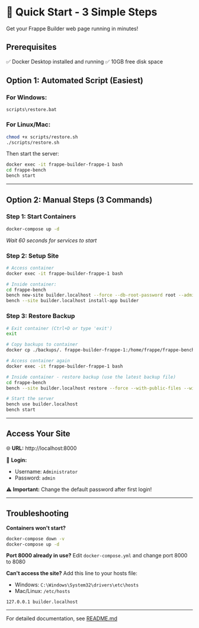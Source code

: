 # 🚀 Quick Start - 3 Simple Steps

Get your Frappe Builder web page running in minutes!

## Prerequisites
✅ Docker Desktop installed and running
✅ 10GB free disk space

## Option 1: Automated Script (Easiest)

### For Windows:
```batch
scripts\restore.bat
```

### For Linux/Mac:
```bash
chmod +x scripts/restore.sh
./scripts/restore.sh
```

Then start the server:
```bash
docker exec -it frappe-builder-frappe-1 bash
cd frappe-bench
bench start
```

---

## Option 2: Manual Steps (3 Commands)

### Step 1: Start Containers
```bash
docker-compose up -d
```
*Wait 60 seconds for services to start*

### Step 2: Setup Site
```bash
# Access container
docker exec -it frappe-builder-frappe-1 bash

# Inside container:
cd frappe-bench
bench new-site builder.localhost --force --db-root-password root --admin-password admin
bench --site builder.localhost install-app builder
```

### Step 3: Restore Backup
```bash
# Exit container (Ctrl+D or type 'exit')
exit

# Copy backups to container
docker cp ./backups/. frappe-builder-frappe-1:/home/frappe/frappe-bench/sites/builder.localhost/private/backups/

# Access container again
docker exec -it frappe-builder-frappe-1 bash

# Inside container - restore backup (use the latest backup file)
cd frappe-bench
bench --site builder.localhost restore --force --with-public-files --with-private-files sites/builder.localhost/private/backups/20251012_075233-builder_localhost-database.sql.gz

# Start the server
bench use builder.localhost
bench start
```

---

## Access Your Site

🌐 **URL:** http://localhost:8000

👤 **Login:**
- Username: `Administrator`
- Password: `admin`

⚠️ **Important:** Change the default password after first login!

---

## Troubleshooting

**Containers won't start?**
```bash
docker-compose down -v
docker-compose up -d
```

**Port 8000 already in use?**
Edit `docker-compose.yml` and change port 8000 to 8080

**Can't access the site?**
Add this line to your hosts file:
- Windows: `C:\Windows\System32\drivers\etc\hosts`
- Mac/Linux: `/etc/hosts`

```
127.0.0.1 builder.localhost
```

---

For detailed documentation, see [README.md](README.md)
